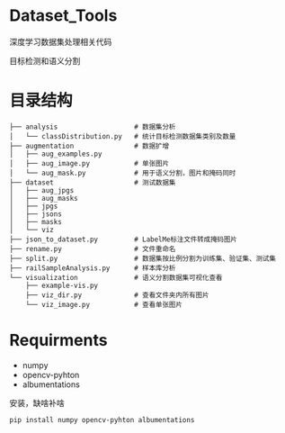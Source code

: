 # Dataset_Tools
深度学习数据集处理相关代码

目标检测和语义分割

# 目录结构

```
├── analysis                   # 数据集分析
│   └── classDistribution.py   # 统计目标检测数据集类别及数量
├── augmentation               # 数据扩增             
│   ├── aug_examples.py        
│   ├── aug_image.py           # 单张图片
│   └── aug_mask.py            # 用于语义分割，图片和掩码同时
├── dataset                    # 测试数据集
│   ├── aug_jpgs
│   ├── aug_masks
│   ├── jpgs
│   ├── jsons
│   ├── masks
│   └── viz
├── json_to_dataset.py         # LabelMe标注文件转成掩码图片
├── rename.py                  # 文件重命名
├── split.py                   # 数据集按比例分割为训练集、验证集、测试集
├── railSampleAnalysis.py      # 样本库分析
└── visualization              # 语义分割数据集可视化查看
    ├── example-vis.py
    ├── viz_dir.py             # 查看文件夹内所有图片
    └── viz_image.py           # 查看单张图片

```

# Requirments

- numpy
- opencv-pyhton
- albumentations

安装，缺啥补啥

`pip install numpy opencv-pyhton albumentations`